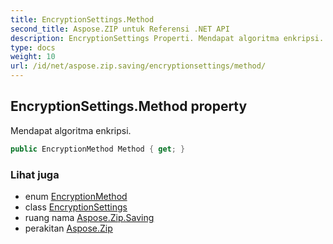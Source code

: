 ```yaml
---
title: EncryptionSettings.Method
second_title: Aspose.ZIP untuk Referensi .NET API
description: EncryptionSettings Properti. Mendapat algoritma enkripsi.
type: docs
weight: 10
url: /id/net/aspose.zip.saving/encryptionsettings/method/
---
```

## EncryptionSettings.Method property

Mendapat algoritma enkripsi.

```csharp
public EncryptionMethod Method { get; }
```

### Lihat juga

* enum [EncryptionMethod](../../encryptionmethod/)
* class [EncryptionSettings](../)
* ruang nama [Aspose.Zip.Saving](../../encryptionsettings/)
* perakitan [Aspose.Zip](../../../)


